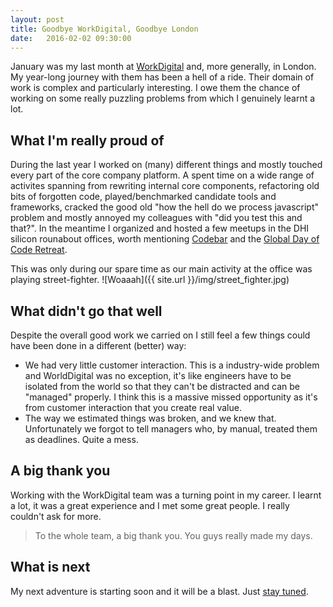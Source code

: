 ```yaml
---
layout: post
title: Goodbye WorkDigital, Goodbye London
date:   2016-02-02 09:30:00
---
```


January was my last month at [WorkDigital](http://workdigital.co.uk/) and, more generally, in London. My year-long journey with them has been a hell of a ride. Their domain of work is complex and particularly interesting. I owe them the chance of working on some really puzzling problems from which I genuinely learnt a lot. 

## What I'm really proud of

During the last year I worked on (many) different things and mostly touched every part of the core company platform. A spent time on a wide range of activites spanning from rewriting internal core components, refactoring old bits of forgotten code, played/benchmarked candidate tools and frameworks, cracked the good old "how the hell do we process javascript" problem and mostly annoyed my colleagues with "did you test this and that?". In the meantime I organized and hosted a few meetups in the DHI silicon rounabout offices, worth mentioning [Codebar](http://codebar.io) and the [Global Day of Code Retreat](http://globalday.coderetreat.org/).

This was only during our spare time as our main activity at the office was playing street-fighter.
![Woaaah]({{ site.url }}/img/street_fighter.jpg)

## What didn't go that well

Despite the overall good work we carried on I still feel a few things could have been done in a different (better) way:

- We had very little customer interaction. This is a industry-wide problem and WorldDigital was no exception, it's like engineers have to be isolated from the world so that they can't be distracted and can be "managed" properly. I think this is a massive missed opportunity as it's from customer interaction that you create real value.
- The way we estimated things was broken, and we knew that. Unfortunately we forgot to tell managers who, by manual, treated them as deadlines. Quite a mess.

## A big thank you

Working with the WorkDigital team was a turning point in my career. I learnt a lot, it was a great experience and I met some great people. I really couldn't ask for more.
> To the whole team, a big thank you. You guys really made my days.

## What is next

My next adventure is starting soon and it will be a blast. Just [stay tuned](http://twitter.com/jnardiello).
